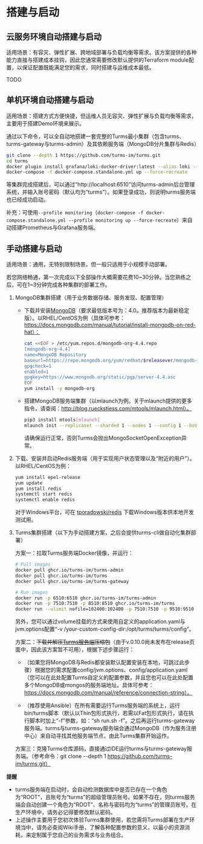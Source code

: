 # 搭建与启动

## 云服务环境自动搭建与启动

适用场景：有容灾、弹性扩展、跨地域部署与负载均衡等需求。该方案提供的各种能力直接与搭建成本挂钩，因此您通常需要修改默认提供的Terraform module配置，以保证配置既能满足您的需求，同时搭建与运维成本最低。

TODO

## 单机环境自动搭建与启动

适用场景：搭建方式方便快捷，但运维人员无容灾、弹性扩展与负载均衡等需求，主要用于搭建Demo环境来展示。

通过以下命令，可以全自动地搭建一套完整的Turms最小集群（包含turms、turms-gateway与turms-admin）及其依赖服务端（MongoDB分片集群与Redis）

```bash
git clone --depth 1 https://github.com/turms-im/turms.git
cd turms
docker plugin install grafana/loki-docker-driver:latest --alias loki --grant-all-permissions
docker-compose -f docker-compose.standalone.yml up --force-recreate
```

等集群完成搭建后，可以通过“http://localhost:6510”访问turms-admin后台管理系统，并输入账号密码（默认均为“turms”）。如果登录成功，则说明turms服务端也已经成功启动。

补充：可使用`--profile monitoring`（`docker-compose -f docker-compose.standalone.yml --profile monitoring up --force-recreate`）来自动搭建Prometheus与Grafana服务端。

## 手动搭建与启动

适用场景：通用，无特别限制场景。但一般只适用于小规模手动部署。

若您网络畅通，第一次完成以下全部操作大概需要花费10~30分钟。当您熟练之后，可在1~3分钟完成各种集群的部署工作。

1. MongoDB集群搭建（用于业务数据存储、服务发现、配置管理）

   - 下载并安装[MongoDB](https://www.mongodb.com/download-center/community)（要求最低版本号为：4.0。推荐版本为最新稳定版）。以RHEL/CentOS为例（具体可参考：https://docs.mongodb.com/manual/tutorial/install-mongodb-on-red-hat）：

     ```bash
     cat <<EOF > /etc/yum.repos.d/mongodb-org-4.4.repo
     [mongodb-org-4.4]
     name=MongoDB Repository
     baseurl=https://repo.mongodb.org/yum/redhat/$releasever/mongodb-org/4.4/x86_64/
     gpgcheck=1
     enabled=1
     gpgkey=https://www.mongodb.org/static/pgp/server-4.4.asc
     EOF
     yum install -y mongodb-org
     ```
   
   - 搭建MongoDB服务端集群（以mlaunch为例。关于mlaunch提供的更多指令，请查阅：http://blog.rueckstiess.com/mtools/mlaunch.html）。
   
     ```bash
     pip3 install mtools[mlaunch]
     mlaunch init --replicaset --sharded 1 --nodes 1 --config 1 --hostname localhost --port 27017 --mongos 1
     ```
     
     请确保运行正常，否则Turms会抛出MongoSocketOpenException异常。
   
  2. 下载、安装并启动Redis服务端（用于实现用户状态管理以及“附近的用户”）。以RHEL/CentOS为例：

     ```bash
     yum install epel-release
     yum update
     yum install redis
     systemctl start redis
     systemctl enable redis
     ```

     对于Windows平台，可在 [tporadowski/redis](https://github.com/tporadowski/redis/releases) 下载Windows版本供本地开发测试用。

3. Turms集群搭建（以下为手动搭建方案，之后会提供turms-cli做自动化集群部署）

   方案一：拉取Turms服务端Docker镜像，并运行：

   ```bash
   # Pull images
   docker pull ghcr.io/turms-im/turms-admin
   docker pull ghcr.io/turms-im/turms
   docker pull ghcr.io/turms-im/turms-gateway
   
   # Run images
   docker run -p 6510:6510 ghcr.io/turms-im/turms-admin
   docker run -p 7510:7510 -p 8510:8510 ghcr.io/turms-im/turms
   docker run --ulimit nofile=102400:102400 -p 7510:7510 -p 9510:9510 -p 10510:10510 -p 11510:11510 -p 12510:12510 ghcr.io/turms-im/turms-gateway
   ```
   
   另外，您可以通过volume挂载的方式来使用自定义的application.yaml与jvm.options配置“-v /your-custom-config-dir:/opt/turms/turms/config”。
   
   方案二：~~下载并解压[Turms服务端](https://github.com/turms-im/turms/releases)压缩包~~（由于v.0.10.0尚未发布在release页面中，因此该方案暂不可用），根据下述步骤运行：
   
   - （如果您将MongoDB与Redis都安装默认配置安装在本地，可跳过此步骤）根据您的需求配置config/jvm.options、config/application.yaml（您可以在此处配置Turms自定义的配置参数，并且您也可以在此处配置多个MongoDB或mongos的服务端地址。具体可参考：https://docs.mongodb.com/manual/reference/connection-string）。
   
   - （推荐使用Ansible）在所有需要运行Turms服务端的系统上，运行bin/turms脚本（默认以Thin包形式执行，若需以Fat包形式执行，请在执行脚本时加上“-f”参数，如：“sh run.sh -f”。之后再运行turms-gateway服务端。turms与turms-gateway服务端会通过MongoDB（作为服务注册中心）来自动寻找其他服务端节点，由此Turms集群开始运作。
   
   方案三：克隆Turms仓库源码，直接通过IDE运行turms与turms-gateway服务端。（参考命令：git clone --depth 1 https://github.com/turms-im/turms.git）

**提醒**

* turms服务端在启动时，会自动检测数据库中是否已存在一个角色为“ROOT”，且账号为“turms”的超级管理员账号。如果不存在，则turms服务端会自动创建一个角色为“ROOT”、名称与密码均为“turms”的管理员账号。在生产环境中，请务必记得要修改默认密码。
* 上述操作主要用于您初次体验Turms集群使用，若您需将Turms部署在生产环境当中，请务必查阅Wiki手册，了解各种配置参数的意义，以最小的资源消耗，来定制属于您自己的业务需求与业务组合。